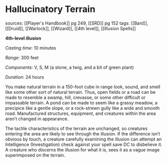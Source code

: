 # Hallucinatory Terrain
sources: [[Player's Handbook]] pg 249, [[SRD]] pg 152
tags: [[Bard]], [[Druid]], [[Warlock]], [[Wizard]], [[4th level]], [[Illusion Spells]]

**4th-level illusion**

*Casting time*: 10 minutes

*Range*: 300 feet

*Components*: V, S, M (a stone, a twig, and a bit of green plant)

*Duration*: 24 hours

You make natural terrain in a 150-foot cube in range look, sound, and smell like some other sort of natural terrain. Thus, open fields or a road can be made to resemble a swamp, hill, crevasse, or some other difficult or impassable terrain. A pond can be made to seem like a grassy meadow, a precipice like a gentle slope, or a rock-strewn gully like a wide and smooth road. Manufactured structures, equipment, and creatures within the area aren’t changed in appearance.

The tactile characteristics of the terrain are unchanged, so creatures entering the area are likely to see through the illusion. If the difference isn’t obvious by touch, a creature carefully examining the illusion can attempt an Intelligence (Investigation) check against your spell save DC to disbelieve it. A creature who discerns the illusion for what it is, sees it as a vague image superimposed on the terrain.
